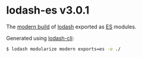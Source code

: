 # lodash-es v3.0.1

The [modern build](https://github.com/lodash/lodash/wiki/Build-Differences) of [lodash](https://lodash.com/) exported as [ES](https://people.mozilla.org/~jorendorff/es6-draft.html) modules.

Generated using [lodash-cli](https://www.npmjs.com/package/lodash-cli):
```bash
$ lodash modularize modern exports=es -o ./
```
